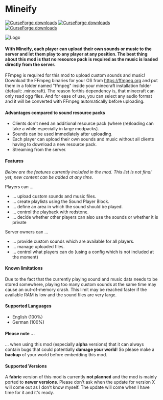 # Mineify

[![CurseForge downloads](https://cf.way2muchnoise.eu/title/852322.svg)](https://www.curseforge.com/minecraft/mc-mods/mineify)
[![CurseForge downloads](http://cf.way2muchnoise.eu/full_852322_downloads.svg)](https://www.curseforge.com/minecraft/mc-mods/mineify)
[![CurseForge downloads](http://cf.way2muchnoise.eu/versions/852322.svg)](https://www.curseforge.com/minecraft/mc-mods/mineify)


![Logo](https://github.com/MisterJulsen/Mineify/blob/1.18.2/mineify_logo.png)
 
#### **With Mineify, each player can upload their own sounds or music to the server and let them play to any player at any position. The best thing about this mod is that no resource pack is required as the music is loaded directly from the server.**

FFmpeg is required for this mod to upload custom sounds and music! Download the FFmpeg binaries for your OS from https://ffmpeg.org and put them in a folder named "ffmpeg" inside your minecraft installation folder (default: .minecraft). The reason forthis dependency is, that minecraft can only read ogg files. And for ease of use, you can select any audio format and it will be converted with FFmpeg automatically before uploading.

#### **Advantages compared to sound resource packs**
- Clients don't need an additional resource pack (where (re)loading can take a while especially in large modpacks).
- Sounds can be used immediately after uploading.
- Each player can upload their own sounds and music without all clients having to download a new resource pack.
- Streaming from the server.

#### **Features**
_Below are the features currently included in the mod. This list is not final yet, new content can be added at any time._

Players can ...
 - ... upload custom sounds and music files.
 - ... create playlists using the Sound Player Block.
 - ... define an area in which the sound should be played.
 - ... control the playback with redstone.
 - ... decide whether other players can also use the sounds or whether it is private

Server owners can ...
- ... provide custom sounds which are available for all players.
- ... manage uploaded files.
- ... control what players can do (using a config which is not included at the moment)
  
#### **Known limitations**
Due to the fact that the currently playing sound and music data needs to be stored somewhere, playing too many custom sounds at the same time may cause an out-of-memory crash. This limit may be reached faster if the available RAM is low and the sound files are very large.

#### **Supported Languages**
 - English (100%)
 - German (100%)

#### **Please note ...**
... when using this mod (especially **alpha** versions) that it can always contain bugs that could potentially **damage your world**! So please make a **backup** of your world before embedding this mod.

#### **Supported Versions**
A **fabric** version of this mod is currently **not planned** and the mod is mainly ported to **newer versions**. Please don't ask when the update for version X will come out as I don't know myself. The update will come when I have time for it and it's ready.
